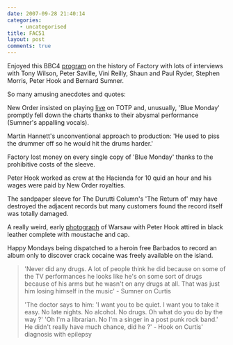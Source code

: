 ```yaml
---
date: 2007-09-28 21:40:14
categories:
    - uncategorised
title: FAC51
layout: post
comments: true
---
```

Enjoyed this BBC4 [program](http://www.bbc.co.uk/musictv/factory/) on
the history of Factory with lots of interviews with Tony Wilson, Peter
Saville, Vini Reilly, Shaun and Paul Ryder, Stephen Morris, Peter Hook
and Bernard Sumner.

So many amusing anecdotes and quotes:

New Order insisted on playing
[live](http://uk.youtube.com/watch?v=4CghX1dKBN0) on TOTP and,
unusually, 'Blue Monday' promptly fell down the charts thanks to their
abysmal performance (Sumner's appalling vocals).

Martin Hannett's unconventional approach to production: 'He used to piss
the drummer off so he would hit the drums harder.'

Factory lost money on every single copy of 'Blue Monday' thanks to the
prohibitive costs of the sleeve.

Peter Hook worked as crew at the Hacienda for 10 quid an hour and his
wages were paid by New Order royalties.

The sandpaper sleeve for The Durutti Column's 'The Return of' may have
destroyed the adjacent records but many customers found the record
itself was totally damaged.

A really weird, early
[photograph](http://joydivision.homestead.com/pic53.html) of Warsaw with
Peter Hook attired in black leather complete with moustache and cap.

Happy Mondays being dispatched to a heroin free Barbados to record an
album only to discover crack cocaine was freely available on the island.
> 'Never did any drugs. A lot of people think he did because on some of
> the TV performances he looks like he's on some sort of drugs because
> of his arms but he wasn't on any drugs at all. That was just him
> losing himself in the music' - Sumner on Curtis
>
> 'The doctor says to him: 'I want you to be quiet. I want you to take
> it easy. No late nights. No alcohol. No drugs. Oh what do you do by
> the way ?' 'Oh I'm a librarian. No I'm a singer in a post punk rock
> band.' He didn't really have much chance, did he ?' - Hook on Curtis'
> diagnosis with epilepsy
